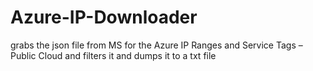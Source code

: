 # Azure-IP-Downloader
grabs the json file from MS for the Azure IP Ranges and Service Tags – Public Cloud and filters it and dumps it to a txt file
